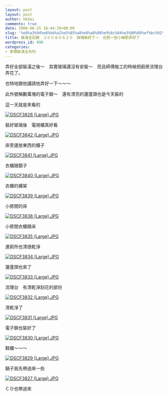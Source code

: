 ```yaml
---
layout: post
layout: post
author: kkdai
comments: true
date: 2008-06-25 10:44:29+00:00
slug: '%e8%a3%9d%e6%bd%a2%e5%85%a8%e8%a8%98%e9%8c%84%e3%80%80%ef%bc%92%ef%bc%90%ef%bc%90%ef%bc%98%ef%bc%90%ef%bc%96%ef%bc%92%ef%bc%90%e3%80%80%e7%8e%bb%e7%92%83%e8%a3%9d%e5%a5%bd%e4%ba%86%ef%bd%9e%e3%80%80'
title: 裝潢全記錄　２００８０６２０　玻璃裝好了～　也把一些小細節弄好了
wordpress_id: 890
categories:
- 家裡裝潢全系列
---
```


弄好全部裝潢之後～　其實玻璃還沒有安裝～　而且師傅施工的時候把廚房流理台弄花了。　

也特地跟他講請他弄好一下～～～　

此外號稱數萬塊的電子鎖～　還有漂亮的蓮蓬頭也是今天裝的

這一天就是來看的

[![DSCF3828 (Large).JPG](http://farm4.static.flickr.com/3206/2608755923_e6b2492b77.jpg)](http://www.flickr.com/photos/27643002@N00/2608755923/)

裝好玻璃後　電視櫃真好看

[![DSCF3842 (Large).JPG](http://farm4.static.flickr.com/3142/2608760999_65fe883b66.jpg)](http://www.flickr.com/photos/27643002@N00/2608760999/)

床旁邊放東西的櫃子

[![DSCF3841 (Large).JPG](http://farm4.static.flickr.com/3028/2609591460_4482e8caf0.jpg)](http://www.flickr.com/photos/27643002@N00/2609591460/)

衣櫃跟鏡子

[![DSCF3840 (Large).JPG](http://farm4.static.flickr.com/3296/2609591132_936288cc1d.jpg)](http://www.flickr.com/photos/27643002@N00/2609591132/)

衣櫃的褲架

[![DSCF3839 (Large).JPG](http://farm4.static.flickr.com/3083/2609589702_6fc63d78d9.jpg)](http://www.flickr.com/photos/27643002@N00/2609589702/)

小房間的床

[![DSCF3838 (Large).JPG](http://farm4.static.flickr.com/3221/2609589498_3e7e9f25fc.jpg)](http://www.flickr.com/photos/27643002@N00/2609589498/)

小房間衣櫃跟床

[](http://www.flickr.com/photos/27643002@N00/2609589026/)

[![DSCF3835 (Large).JPG](http://farm4.static.flickr.com/3092/2608757953_566d67496f.jpg)](http://www.flickr.com/photos/27643002@N00/2608757953/)

連廁所也清很乾淨

[![DSCF3834 (Large).JPG](http://farm4.static.flickr.com/3161/2608757665_cfddbfca38.jpg)](http://www.flickr.com/photos/27643002@N00/2608757665/)

蓮蓬頭也來了

[![DSCF3833 (Large).JPG](http://farm4.static.flickr.com/3222/2609588260_400131e414.jpg)](http://www.flickr.com/photos/27643002@N00/2609588260/)

流理台　有清乾淨刮花的部份

[![DSCF3832 (Large).JPG](http://farm4.static.flickr.com/3107/2608757161_c94a98fba6.jpg)](http://www.flickr.com/photos/27643002@N00/2608757161/)

清乾淨了

[![DSCF3831 (Large).JPG](http://farm4.static.flickr.com/3195/2609587654_a96aa276ef.jpg)](http://www.flickr.com/photos/27643002@N00/2609587654/)

電子鎖也裝好了

[![DSCF3830 (Large).JPG](http://farm4.static.flickr.com/3114/2608756595_bbbb121ea5.jpg)](http://www.flickr.com/photos/27643002@N00/2608756595/)

鞋櫃～～～

[![DSCF3829 (Large).JPG](http://farm4.static.flickr.com/3080/2609587074_0e1a41650b.jpg)](http://www.flickr.com/photos/27643002@N00/2609587074/)

鍋子我先帶過來一些

[](http://www.flickr.com/photos/27643002@N00/2608755923/)

[![DSCF3827 (Large).JPG](http://farm4.static.flickr.com/3149/2608754455_1871017aa0.jpg)](http://www.flickr.com/photos/27643002@N00/2608754455/)

ＣＤ也帶過來
